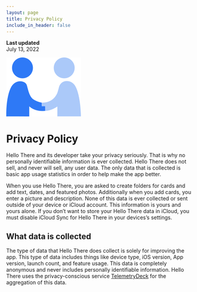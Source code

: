 ```yaml
---
layout: page
title: Privacy Policy
include_in_header: false
---
```


**Last updated**  
July 13, 2022

![](assets/privacy-handshake-icon.png)

# Privacy Policy
Hello There and its developer take your privacy seriously. That is why no personally identifiable information is ever collected. Hello There does not sell, and never will sell, any user data. The only data that is collected is basic app usage statistics in order to help make the app better. 

When you use Hello There, you are asked to create folders for cards and add text, dates, and featured photos. Additionally when you add cards, you enter a picture and description. None of this data is ever collected or sent outside of your device or iCloud account. This information is yours and yours alone. If you don’t want to store your Hello There data in iCloud, you must disable iCloud Sync for Hello There in your devices’s settings.

## What data is collected
The type of data that Hello There does collect is solely for improving the app. This type of data includes things like device type, iOS version, App version, launch count, and feature usage. This data is completely anonymous and never includes personally identifiable information. Hello There uses the privacy-conscious service [TelemetryDeck](https://telemetrydeck.com) for the aggregation of this data.
